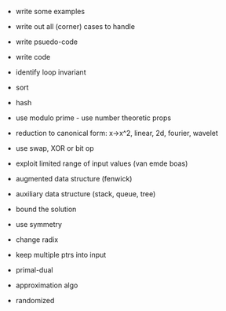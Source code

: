 
* write some examples
* write out all (corner) cases to handle
* write psuedo-code
* write code

* identify loop invariant

* sort
* hash
* use modulo prime - use number theoretic props
* reduction to canonical form: x->x^2, linear, 2d, fourier, wavelet
* use swap, XOR or bit op
* exploit limited range of input values (van emde boas)
* augmented data structure (fenwick)
* auxiliary data structure (stack, queue, tree)
* bound the solution
* use symmetry 
* change radix
* keep multiple ptrs into input
* primal-dual
* approximation algo
* randomized

